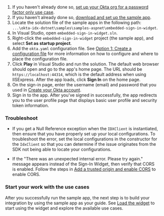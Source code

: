 1. If you haven't already done so, [set up your Okta org for a password factor only use case](/docs/guides/set-up-org/#set-up-your-okta-org-for-a-password-factor-only-use-case).
1. If you haven't already done so, [download and set up the sample app](/docs/guides/oie-embedded-common-download-setup-app/aspnet/main/).
1. Locate the solution file of the sample apps in the following path:
`...\okta-idx-dotnet\samples\samples-aspnet\embedded-sign-in-widget`.
1. In Visual Studio, open `embedded-sign-in-widget.sln`.
1. Right-click the `embedded-sign-in-widget` project (the sample app), and select **Set as startup project**.
1. Add the `okta.yaml` configuration file. See [Option 1: Create a configuration file](/docs/guides/oie-embedded-common-download-setup-app/aspnet/main/#option-1-create-a-configuration-file) for more information on how to configure and where to place the configuration file.
1. Click **Play** in Visual Studio and run the solution. The default web browser should open and go to the app's home page. The URL should be `https://localhost:44314`, which is the default address when using IISExpress. After the app loads, click **Sign In** on the home page.
1. On the sign-in page, enter the username (email) and password that you used in [Create your Okta account](/docs/guides/set-up-org/#create-your-okta-account).
1. Sign in to the app. After you've signed in successfully, the app redirects you to the user profile page that displays
   basic user profile and security token information.

### Troubleshoot

* If you get a Null Reference exception when the `IDXClient` is instantiated, then ensure that you have properly set up your local configurations. To troubleshoot the error, set the local configurations in the constructor for the `IdxClient` so that you can determine if the issue originates from the SDK not being able to locate your configurations.

* If the "There was an unexpected internal error. Please try again." message appears instead of the Sign-In Widget, then verify that CORS is enabled. Follow the steps in [Add a trusted origin and enable CORS](/docs/guides/oie-embedded-common-org-setup/aspnet/main/#add-a-trusted-origin-and-enable-cors) to enable CORS.

### Start your work with the use cases

After you successfully run the sample app, the next step is to build your integration by using the sample app as your guide. See [Load the widget](/docs/guides/oie-embedded-widget-use-case-load/aspnet/main/) to start using the widget and explore the available use cases.
